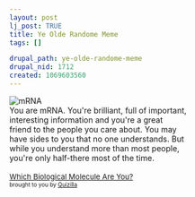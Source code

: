 ```yaml
--- 
layout: post
lj_post: TRUE
title: Ye Olde Randome Meme
tags: []

drupal_path: ye-olde-randome-meme
drupal_nid: 1712
created: 1069603560
---
```

<img src="http://images.quizilla.com/S/Sc0tty/1063070819_cturesmRNA.jpg" border="0" alt="mRNA"><br>You are mRNA. You're brilliant, full of important,<br>interesting information and you're a great<br>friend to the people you care about. You may<br>have sides to you that no one understands. But<br>while you understand more than most people,<br>you're only half-there most of the time.
<br><br><a href="http://quizilla.com/users/Sc0tty/quizzes/Which%20Biological%20Molecule%20Are%20You%3F/"> <font size="-1">Which Biological Molecule Are You?</font></a><BR> <font size="-3">brought to you by <a href="http://quizilla.com">Quizilla</a></font>
